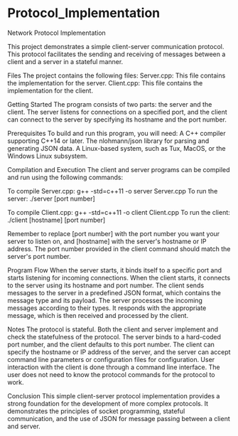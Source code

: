 # Protocol_Implementation
Network Protocol Implementation

This project demonstrates a simple client-server communication protocol. This protocol facilitates the sending and receiving of messages between a client and a server in a stateful manner.

Files
The project contains the following files:
Server.cpp: This file contains the implementation for the server.
Client.cpp: This file contains the implementation for the client.

Getting Started
The program consists of two parts: the server and the client. The server listens for connections on a specified port, and the client can connect to the server by specifying its hostname and the port number.

Prerequisites
To build and run this program, you will need:
A C++ compiler supporting C++14 or later.
The nlohmann/json library for parsing and generating JSON data.
A Linux-based system, such as Tux, MacOS, or the Windows Linux subsystem.


Compilation and Execution
The client and server programs can be compiled and run using the following commands:

To compile Server.cpp:
g++ -std=c++11 -o server Server.cpp 
To run the server:
./server [port number]

To compile Client.cpp:
g++ -std=c++11 -o client Client.cpp 
To run the client:
./client [hostname] [port number]

Remember to replace [port number] with the port number you want your server to listen on, and [hostname] with the server's hostname or IP address. The port number provided in the client command should match the server's port number.

Program Flow
When the server starts, it binds itself to a specific port and starts listening for incoming connections.
When the client starts, it connects to the server using its hostname and port number.
The client sends messages to the server in a predefined JSON format, which contains the message type and its payload.
The server processes the incoming messages according to their types. It responds with the appropriate message, which is then received and processed by the client.


Notes
The protocol is stateful. Both the client and server implement and check the statefulness of the protocol.
The server binds to a hard-coded port number, and the client defaults to this port number.
The client can specify the hostname or IP address of the server, and the server can accept command line parameters or configuration files for configuration.
User interaction with the client is done through a command line interface. The user does not need to know the protocol commands for the protocol to work.

Conclusion
This simple client-server protocol implementation provides a strong foundation for the development of more complex protocols. It demonstrates the principles of socket programming, stateful communication, and the use of JSON for message passing between a client and server.
